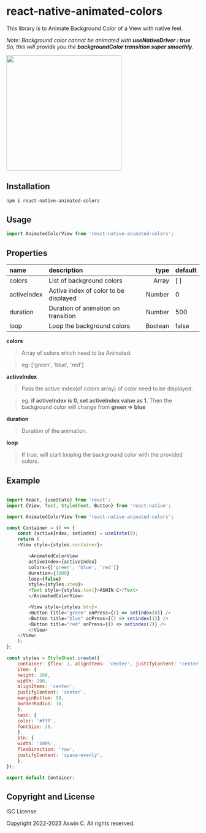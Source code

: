 # react-native-animated-colors
 
 This library is to Animate Background Color of a View with native feel.
 
*Note: Background color cannot be animated with **useNativeDriver : true***
*So, this will provide you the **backgroundColor transition super smoothly**.*


<img src="https://firebasestorage.googleapis.com/v0/b/aswinc-90380.appspot.com/o/images%2Fezgif.com-resize.gif?alt=media" width="300" height="300" />

## Installation

```bash
npm i react-native-animated-colors
```

## Usage

```javascript
import AnimatedColorView from 'react-native-animated-colors';
```

## Properties

 name                        | description                            | type     | default
:--------------------------- |:-------------------------------------- | --------:|:------------
 colors                      | List of background colors              |  Array   |  [ ]
 activeIndex                 | Active index of color to be displayed  |  Number  |  0
 duration                    | Duration of animation on transition    |  Number  |  500
 loop                        | Loop the background colors             |  Boolean |  false

**colors**
>   Array of colors which need to be Animated.

>eg: ['green', 'blue', 'red']

**activeIndex**
>  Pass the active index(of colors array) of color need to be displayed.

>eg: **if activeIndex is 0, set activeIndex value as 1.** Then the background color will change from **green => blue**

**duration**
>  Duration of the animation.

**loop**
>  If true, will start looping the background color with the provided colors.


## Example

```javascript

import React, {useState} from 'react';
import {View, Text, StyleSheet, Button} from 'react-native';

import AnimatedColorView from 'react-native-animated-colors';

const Container = () => {
    const [activeIndex, setindex] = useState(0);
    return (
    <View style={styles.container}>

        <AnimatedColorView
        activeIndex={activeIndex}
        colors={['green', 'blue', 'red']}
        duration={1000}
        loop={false}
        style={styles.item}>
        <Text style={styles.text}>ASWIN C</Text>
        </AnimatedColorView>

        <View style={styles.btn}>
        <Button title="green" onPress={() => setindex(0)} />
        <Button title="blue" onPress={() => setindex(1)} />
        <Button title="red" onPress={() => setindex(2)} />
        </View>
    </View>
    );
};

const styles = StyleSheet.create({
    container: {flex: 1, alignItems: 'center', justifyContent: 'center'},
    item: {
    height: 200,
    width: 200,
    alignItems: 'center',
    justifyContent: 'center',
    marginBottom: 50,
    borderRadius: 10,
    },
    text: {
    color: '#fff',
    fontSize: 20,
    },
    btn: {
    width: '100%',
    flexDirection: 'row',
    justifyContent: 'space-evenly',
    },
});

export default Container;


```


## Copyright and License

ISC License

Copyright 2022-2023 Aswin C. All rights reserved.
